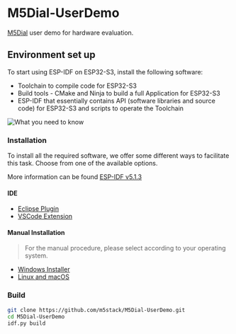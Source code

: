 
# M5Dial-UserDemo

[M5Dial](https://docs.m5stack.com/en/core/M5Dial) user demo for hardware evaluation.

## Environment set up

To start using ESP-IDF on ESP32-S3, install the following software:

* Toolchain to compile code for ESP32-S3
* Build tools - CMake and Ninja to build a full Application for ESP32-S3
* ESP-IDF that essentially contains API (software libraries and source code) for ESP32-S3 and scripts to operate the Toolchain

![What you need to know](./assets/images/what-you-need.png)

### Installation

To install all the required software, we offer some different ways to facilitate this task. Choose from one of the available options.

More information can be found [ESP-IDF v5.1.3](https://docs.espressif.com/projects/esp-idf/en/v5.1.3/esp32s3/index.html)

#### IDE

* [Eclipse Plugin](https://github.com/espressif/idf-eclipse-plugin/blob/master/README.md)
* [VSCode Extension](https://github.com/espressif/vscode-esp-idf-extension/blob/master/docs/tutorial/install.md)

#### Manual Installation

> For the manual procedure, please select according to your operating system.

* [Windows Installer](https://docs.espressif.com/projects/esp-idf/en/v5.1.3/esp32s3/get-started/windows-setup.html)
* [Linux and macOS](https://docs.espressif.com/projects/esp-idf/en/v5.1.3/esp32s3/get-started/linux-macos-setup.html)

### Build

```bash
git clone https://github.com/m5stack/M5Dial-UserDemo.git
cd M5Dial-UserDemo
idf.py build
```
